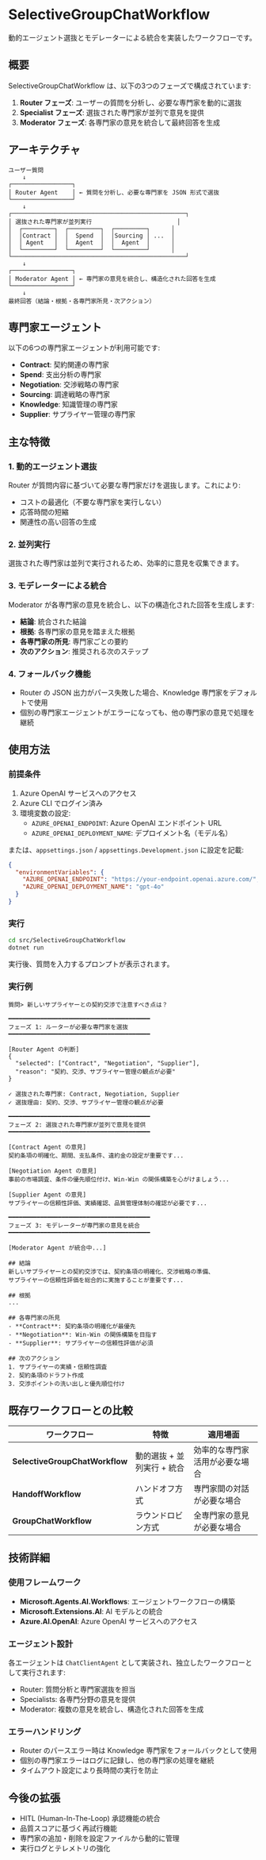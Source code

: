 # SelectiveGroupChatWorkflow

動的エージェント選抜とモデレーターによる統合を実装したワークフローです。

## 概要

SelectiveGroupChatWorkflow は、以下の3つのフェーズで構成されています:

1. **Router フェーズ**: ユーザーの質問を分析し、必要な専門家を動的に選抜
2. **Specialist フェーズ**: 選抜された専門家が並列で意見を提供
3. **Moderator フェーズ**: 各専門家の意見を統合して最終回答を生成

## アーキテクチャ

```
ユーザー質問
    ↓
┌─────────────────┐
│ Router Agent    │ ← 質問を分析し、必要な専門家を JSON 形式で選抜
└─────────────────┘
    ↓
┌─────────────────────────────────────────────────┐
│ 選抜された専門家が並列実行                        │
│  ┌─────────┐  ┌─────────┐  ┌─────────┐      │
│  │Contract │  │  Spend  │  │Sourcing │ ...  │
│  │ Agent   │  │  Agent  │  │  Agent  │      │
│  └─────────┘  └─────────┘  └─────────┘      │
└─────────────────────────────────────────────────┘
    ↓
┌─────────────────┐
│ Moderator Agent │ ← 専門家の意見を統合し、構造化された回答を生成
└─────────────────┘
    ↓
最終回答（結論・根拠・各専門家所見・次アクション）
```

## 専門家エージェント

以下の6つの専門家エージェントが利用可能です:

- **Contract**: 契約関連の専門家
- **Spend**: 支出分析の専門家
- **Negotiation**: 交渉戦略の専門家
- **Sourcing**: 調達戦略の専門家
- **Knowledge**: 知識管理の専門家
- **Supplier**: サプライヤー管理の専門家

## 主な特徴

### 1. 動的エージェント選抜

Router が質問内容に基づいて必要な専門家だけを選抜します。これにより:
- コストの最適化（不要な専門家を実行しない）
- 応答時間の短縮
- 関連性の高い回答の生成

### 2. 並列実行

選抜された専門家は並列で実行されるため、効率的に意見を収集できます。

### 3. モデレーターによる統合

Moderator が各専門家の意見を統合し、以下の構造化された回答を生成します:
- **結論**: 統合された結論
- **根拠**: 各専門家の意見を踏まえた根拠
- **各専門家の所見**: 専門家ごとの要約
- **次のアクション**: 推奨される次のステップ

### 4. フォールバック機能

- Router の JSON 出力がパース失敗した場合、Knowledge 専門家をデフォルトで使用
- 個別の専門家エージェントがエラーになっても、他の専門家の意見で処理を継続

## 使用方法

### 前提条件

1. Azure OpenAI サービスへのアクセス
2. Azure CLI でログイン済み
3. 環境変数の設定:
   - `AZURE_OPENAI_ENDPOINT`: Azure OpenAI エンドポイント URL
   - `AZURE_OPENAI_DEPLOYMENT_NAME`: デプロイメント名（モデル名）

または、`appsettings.json` / `appsettings.Development.json` に設定を記載:

```json
{
  "environmentVariables": {
    "AZURE_OPENAI_ENDPOINT": "https://your-endpoint.openai.azure.com/",
    "AZURE_OPENAI_DEPLOYMENT_NAME": "gpt-4o"
  }
}
```

### 実行

```bash
cd src/SelectiveGroupChatWorkflow
dotnet run
```

実行後、質問を入力するプロンプトが表示されます。

### 実行例

```
質問> 新しいサプライヤーとの契約交渉で注意すべき点は？

━━━━━━━━━━━━━━━━━━━━━━━━━━━━━━━━━━━━━━━━
フェーズ 1: ルーターが必要な専門家を選抜
━━━━━━━━━━━━━━━━━━━━━━━━━━━━━━━━━━━━━━━━

[Router Agent の判断]
{
  "selected": ["Contract", "Negotiation", "Supplier"],
  "reason": "契約、交渉、サプライヤー管理の観点が必要"
}

✓ 選抜された専門家: Contract, Negotiation, Supplier
✓ 選抜理由: 契約、交渉、サプライヤー管理の観点が必要

━━━━━━━━━━━━━━━━━━━━━━━━━━━━━━━━━━━━━━━━
フェーズ 2: 選抜された専門家が並列で意見を提供
━━━━━━━━━━━━━━━━━━━━━━━━━━━━━━━━━━━━━━━━

[Contract Agent の意見]
契約条項の明確化、期間、支払条件、違約金の設定が重要です...

[Negotiation Agent の意見]
事前の市場調査、条件の優先順位付け、Win-Win の関係構築を心がけましょう...

[Supplier Agent の意見]
サプライヤーの信頼性評価、実績確認、品質管理体制の確認が必要です...

━━━━━━━━━━━━━━━━━━━━━━━━━━━━━━━━━━━━━━━━
フェーズ 3: モデレーターが専門家の意見を統合
━━━━━━━━━━━━━━━━━━━━━━━━━━━━━━━━━━━━━━━━

[Moderator Agent が統合中...]

## 結論
新しいサプライヤーとの契約交渉では、契約条項の明確化、交渉戦略の準備、
サプライヤーの信頼性評価を総合的に実施することが重要です...

## 根拠
...

## 各専門家の所見
- **Contract**: 契約条項の明確化が最優先
- **Negotiation**: Win-Win の関係構築を目指す
- **Supplier**: サプライヤーの信頼性評価が必須

## 次のアクション
1. サプライヤーの実績・信頼性調査
2. 契約条項のドラフト作成
3. 交渉ポイントの洗い出しと優先順位付け
```

## 既存ワークフローとの比較

| ワークフロー | 特徴 | 適用場面 |
|-----------|------|---------|
| **SelectiveGroupChatWorkflow** | 動的選抜 + 並列実行 + 統合 | 効率的な専門家活用が必要な場合 |
| **HandoffWorkflow** | ハンドオフ方式 | 専門家間の対話が必要な場合 |
| **GroupChatWorkflow** | ラウンドロビン方式 | 全専門家の意見が必要な場合 |

## 技術詳細

### 使用フレームワーク

- **Microsoft.Agents.AI.Workflows**: エージェントワークフローの構築
- **Microsoft.Extensions.AI**: AI モデルとの統合
- **Azure.AI.OpenAI**: Azure OpenAI サービスへのアクセス

### エージェント設計

各エージェントは `ChatClientAgent` として実装され、独立したワークフローとして実行されます:
- Router: 質問分析と専門家選抜を担当
- Specialists: 各専門分野の意見を提供
- Moderator: 複数の意見を統合し、構造化された回答を生成

### エラーハンドリング

- Router のパースエラー時は Knowledge 専門家をフォールバックとして使用
- 個別の専門家エラーはログに記録し、他の専門家の処理を継続
- タイムアウト設定により長時間の実行を防止

## 今後の拡張

- HITL (Human-In-The-Loop) 承認機能の統合
- 品質スコアに基づく再試行機能
- 専門家の追加・削除を設定ファイルから動的に管理
- 実行ログとテレメトリの強化
